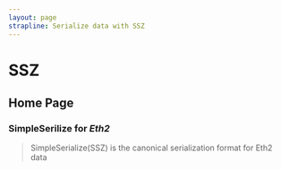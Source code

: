 ```yaml
---
layout: page
strapline: Serialize data with SSZ
---
```


# SSZ 
## Home Page
### SimpleSerilize for *Eth2*

 >SimpleSerialize(SSZ) is the canonical serialization format for Eth2 data

